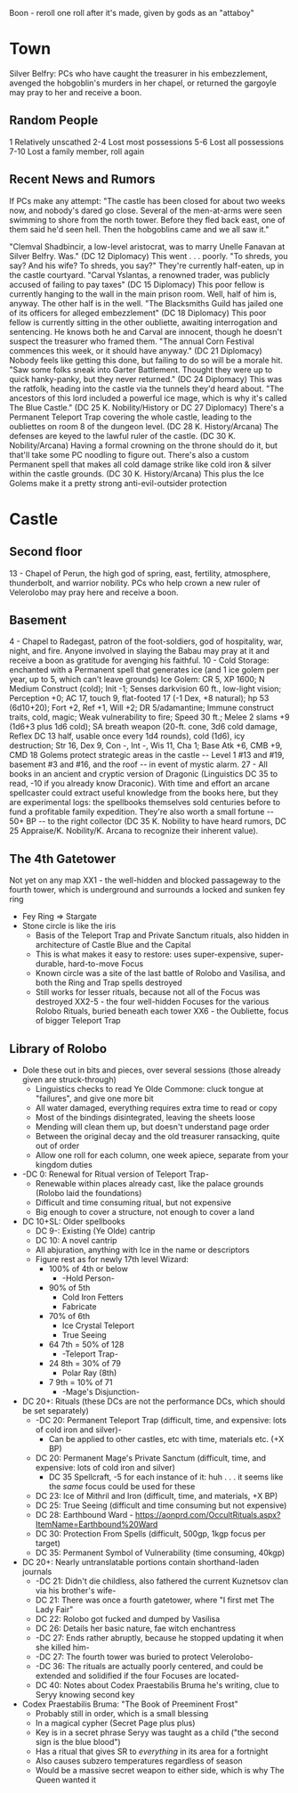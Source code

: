 Boon - reroll one roll after it's made, given by gods as an "attaboy"


# Town
Silver Belfry: PCs who have caught the treasurer in his embezzlement, avenged the hobgoblin's murders in her chapel, or returned the gargoyle may pray to her and receive a boon.

## Random People
1     Relatively unscathed
2-4   Lost most possessions
5-6   Lost all possessions
7-10  Lost a family member, roll again

## Recent News and Rumors
If PCs make any attempt: "The castle has been closed for about two weeks now, and nobody's dared go close. Several of the men-at-arms were seen swimming to shore from the north tower. Before they fled back east, one of them said he'd seen hell. Then the hobgoblins came and we all saw it."

"Clemval Shadbìncir, a low-level aristocrat, was to marry Unelle Fanavan at Silver Belfry. Was." (DC 12 Diplomacy)
  This went . . . poorly. "To shreds, you say? And his wife? To shreds, you say?" They're currently half-eaten, up in the castle courtyard.
"Carval Yslantas, a renowned trader, was publicly accused of failing to pay taxes" (DC 15 Diplomacy)
  This poor fellow is currently hanging to the wall in the main prison room. Well, half of him is, anyway. The other half is in the well.
"The Blacksmiths Guild has jailed one of its officers for alleged embezzlement" (DC 18 Diplomacy)
  This poor fellow is currently sitting in the other oubliette, awaiting interrogation and sentencing. He knows both he and Carval are innocent, though he doesn't suspect the treasurer who framed them.
"The annual Corn Festival commences this week, or it should have anyway." (DC 21 Diplomacy)
  Nobody feels like getting this done, but failing to do so will be a morale hit.
"Saw some folks sneak into Garter Battlement. Thought they were up to quick hanky-panky, but they never returned." (DC 24 Diplomacy)
  This was the ratfolk, heading into the castle via the tunnels they'd heard about.
"The ancestors of this lord included a powerful ice mage, which is why it's called The Blue Castle." (DC 25 K. Nobility/History or DC 27 Diplomacy)
There's a Permanent Teleport Trap covering the whole castle, leading to the oubliettes on room 8 of the dungeon level. (DC 28 K. History/Arcana)
The defenses are keyed to the lawful ruler of the castle. (DC 30 K. Nobility/Arcana)
  Having a formal crowning on the throne should do it, but that'll take some PC noodling to figure out.
There's also a custom Permanent spell that makes all cold damage strike like cold iron & silver within the castle grounds. (DC 30 K. History/Arcana)
  This plus the Ice Golems make it a pretty strong anti-evil-outsider protection


# Castle

## Second floor
13 - Chapel of Perun, the high god of spring, east, fertility, atmosphere, thunderbolt, and warrior nobility. PCs who help crown a new ruler of Velerolobo may pray here and receive a boon.

## Basement
4 - Chapel to Radegast, patron of the foot-soldiers, god of hospitality, war, night, and fire. Anyone involved in slaying the Babau may pray at it and receive a boon as gratitude for avenging his faithful.
10 - Cold Storage: enchanted with a Permanent spell that generates ice (and 1 ice golem per year, up to 5, which can't leave grounds)
      Ice Golem: CR 5, XP 1600; N Medium Construct (cold); Init -1; Senses darkvision 60 ft., low-light vision; Perception +0; AC 17, touch 9, flat-footed 17 (-1 Dex, +8 natural); hp 53 (6d10+20); Fort +2, Ref +1, Will +2; DR 5/adamantine; Immune construct traits, cold, magic; Weak vulnerability to fire; Speed 30 ft.; Melee 2 slams +9 (1d6+3 plus 1d6 cold); SA breath weapon (20-ft. cone, 3d6 cold damage, Reflex DC 13 half, usable once every 1d4 rounds), cold (1d6), icy destruction; Str 16, Dex 9, Con -, Int -, Wis 11, Cha 1; Base Atk +6, CMB +9, CMD 18
      Golems protect strategic areas in the castle -- Level 1 #13 and #19, basement #3 and #16, and the roof -- in event of mystic alarm.
27 - All books in an ancient and cryptic version of Dragonic (Linguistics DC 35 to read, -10 if you already know Draconic). With time and effort an arcane spellcaster could extract useful knowledge from the books here, but they are experimental logs: the spellbooks themselves sold centuries before to fund a profitable family expedition. They're also worth a small fortune -- 50+ BP -- to the right collector (DC 35 K. Nobility to have heard rumors, DC 25 Appraise/K. Nobility/K. Arcana to recognize their inherent value).

## The 4th Gatetower
Not yet on any map
XX1 - the well-hidden and blocked passageway to the fourth tower, which is underground and surrounds a locked and sunken fey ring
  - Fey Ring => Stargate
  - Stone circle is like the iris
    - Basis of the Teleport Trap and Private Sanctum rituals, also hidden in architecture of Castle Blue and the Capital
    - This is what makes it easy to restore: uses super-expensive, super-durable, hard-to-move Focus
    - Known circle was a site of the last battle of Rolobo and Vasilisa, and both the Ring and Trap spells destroyed
    - Still works for lesser rituals, because not all of the Focus was destroyed
XX2-5 - the four well-hidden Focuses for the various Rolobo Rituals, buried beneath each tower
XX6 - the Oubliette, focus of bigger Teleport Trap

## Library of Rolobo
- Dole these out in bits and pieces, over several sessions (those already given are struck-through)
  - Linguistics checks to read Ye Olde Commone: cluck tongue at "failures", and give one more bit
  - All water damaged, everything requires extra time to read or copy
  - Most of the bindings disintegrated, leaving the sheets loose
  - Mending will clean them up, but doesn't understand page order
  - Between the original decay and the old treasurer ransacking, quite out of order
  - Allow one roll for each column, one week apiece, separate from your kingdom duties
- -DC 0: Renewal for Ritual version of Teleport Trap-
  - Renewable within places already cast, like the palace grounds (Rolobo laid the foundations)
  - Difficult and time consuming ritual, but not expensive
  - Big enough to cover a structure, not enough to cover a land
- DC 10+SL: Older spellbooks
  - DC 9-: Existing (Ye Olde) cantrip
  - DC 10: A novel cantrip
  - All abjuration, anything with Ice in the name or descriptors
  - Figure rest as for newly 17th level Wizard: 
    - 100% of 4th or below
      - -Hold Person-
    - 90% of 5th
      - Cold Iron Fetters
      - Fabricate
    - 70% of 6th
      - Ice Crystal Teleport
      - True Seeing
    - 64 7th = 50% of 128
      - -Teleport Trap-
    - 24 8th = 30% of 79
      - Polar Ray (8th)
    - 7 9th = 10% of 71
      - -Mage's Disjunction-
- DC 20+: Rituals (these DCs are not the performance DCs, which should be set separately)
  - -DC 20: Permanent Teleport Trap (difficult, time, and expensive: lots of cold iron and silver)-
    - Can be applied to other castles, etc with time, materials etc. (+X BP)
  - DC 20: Permanent Mage's Private Sanctum (difficult, time, and expensive: lots of cold iron and silver)
    - DC 35 Spellcraft, -5 for each instance of it: huh . . . it seems like the *same* focus could be used for these
  - DC 23: Ice of Mithril and Iron (difficult, time, and materials, +X BP)
  - DC 25: True Seeing (difficult and time consuming but not expensive)
  - DC 28: Earthbound Ward - https://aonprd.com/OccultRituals.aspx?ItemName=Earthbound%20Ward
  - DC 30: Protection From Spells (difficult, 500gp, 1kgp focus per target)
  - DC 35: Permanent Symbol of Vulnerability (time consuming, 40kgp)
- DC 20+: Nearly untranslatable portions contain shorthand-laden journals
  - -DC 21: Didn't die childless, also fathered the current Kuznetsov clan via his brother's wife-
  - DC 21: There was once a fourth gatetower, where "I first met The Lady Fair"
  - DC 22: Rolobo got fucked and dumped by Vasilisa
  - DC 26: Details her basic nature, fae witch enchantress
  - -DC 27: Ends rather abruptly, because he stopped updating it when she killed him-
  - -DC 27: The fourth tower was buried to protect Velerolobo-
  - -DC 36: The rituals are actually poorly centered, and could be extended and solidified if the four Focuses are located-
  - DC 40: Notes about Codex Praestabilis Bruma he's writing, clue to Seryy knowing second key
- Codex Praestabilis Bruma: "The Book of Preeminent Frost"
  - Probably still in order, which is a small blessing
  - In a magical cypher (Secret Page plus plus)
  - Key is in a secret phrase Seryy was taught as a child ("the second sign is the blue blood")
  - Has a ritual that gives SR to *everything* in its area for a fortnight
  - Also causes subzero temperatures regardless of season
  - Would be a massive secret weapon to either side, which is why The Queen wanted it
